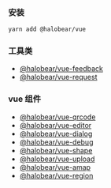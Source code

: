 ### 安装

```bash
yarn add @halobear/vue
```

### 工具类

- [@halobear/vue-feedback](./vue-feedback)
- [@halobear/vue-request](./vue-request)

### vue 组件

- [@halobear/vue-qrcode](./vue-qrcode)
- [@halobear/vue-editor](./vue-editor)
- [@halobear/vue-dialog](./vue-dialog)
- [@halobear/vue-debug](./vue-debug)
- [@halobear/vue-shape](./vue-shape)
- [@halobear/vue-upload](./vue-upload)
- [@halobear/vue-amap](./vue-amap)
- [@halobear/vue-region](./vue-region)
